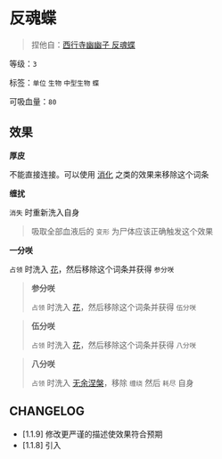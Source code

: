 # 反魂蝶

> 捏他自：[西行寺幽幽子 反魂蝶](https://thwiki.cc/%E5%8F%8D%E9%AD%82%E8%9D%B6)

等级：`3`

标签：`单位` `生物` `中型生物` `蝶`

可吸血量：`80`

## 效果

**厚皮**

不能直接连接。可以使用 [消化](消化.md) 之类的效果来移除这个词条

**缠扰**

`消失` 时重新洗入自身

> 吸取全部血液后的 `变形` 为尸体应该正确触发这个效果

**一分咲**

`占领` 时洗入 [花](../卡牌组/花.md)，然后移除这个词条并获得 `参分咲`

> **参分咲**
>
> `占领` 时洗入 [花](../卡牌组/花.md)，然后移除这个词条并获得 `伍分咲`

> **伍分咲**
>
> `占领` 时洗入 [花](../卡牌组/花.md)，然后移除这个词条并获得 `八分咲`

> **八分咲**
>
> `占领` 时洗入 [无余涅槃](无余涅槃.md)，移除 `缠绕` 然后 `耗尽` 自身

## CHANGELOG

- [1.1.9] 修改更严谨的描述使效果符合预期
- [1.1.8] 引入
